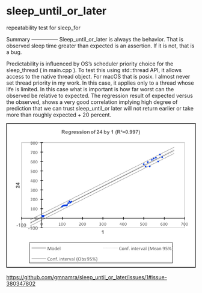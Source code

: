 # sleep_until_or_later
repeatability test for sleep_for

Summary
—————
Sleep_until_or_later is always the behavior. That is observed sleep time greater than expected is an assertion. If it is not, that is a bug. 

Predictability is influenced by OS’s scheduler priority choice for the sleep_thread ( in main.cpp ). To test this using std::thread API, it allows access to the native thread object. For macOS that is posix. I almost never set thread priority in my work. In this case, it applies only to a thread whose life is limited. In this case what is important is how far worst can the observed be relative to expected. The regression result of expected versus the observed, shows a very good correlation implying high degree of prediction that we can trust sleep_until_or later will not return earlier or take more than roughly expected + 20 percent. 

![Screenshot](variation.png)


https://github.com/gmnamra/sleep_until_or_later/issues/1#issue-380347802
